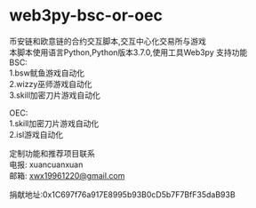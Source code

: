 # web3py-bsc-or-oec
币安链和欧意链的合约交互脚本,交互中心化交易所与游戏  
本脚本使用语言Python,Python版本3.7.0,使用工具Web3py
支持功能  
BSC:  
1.bsw鱿鱼游戏自动化  
2.wizzy巫师游戏自动化  
3.skill加密刀片游戏自动化  

OEC:  
1.skill加密刀片游戏自动化  
2.isl游戏自动化

定制功能和推荐项目联系  
电报: xuancuanxuan  
邮箱: xwx19961220@gmail.com  

捐献地址:0x1C697f76a917E8995b93B0cD5b7F7BfF35daB93B